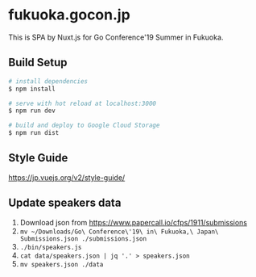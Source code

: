 fukuoka.gocon.jp
==

This is SPA by Nuxt.js for Go Conference'19 Summer in Fukuoka.

Build Setup
--

```sh
# install dependencies
$ npm install

# serve with hot reload at localhost:3000
$ npm run dev

# build and deploy to Google Cloud Storage
$ npm run dist
```

Style Guide
--

https://jp.vuejs.org/v2/style-guide/

Update speakers data
--

1. Download json from https://www.papercall.io/cfps/1911/submissions
1. `mv ~/Downloads/Go\ Conference\'19\ in\ Fukuoka,\ Japan\ Submissions.json ./submissions.json`
1. `./bin/speakers.js`
1. `cat data/speakers.json | jq '.' > speakers.json`
1. `mv speakers.json ./data`
